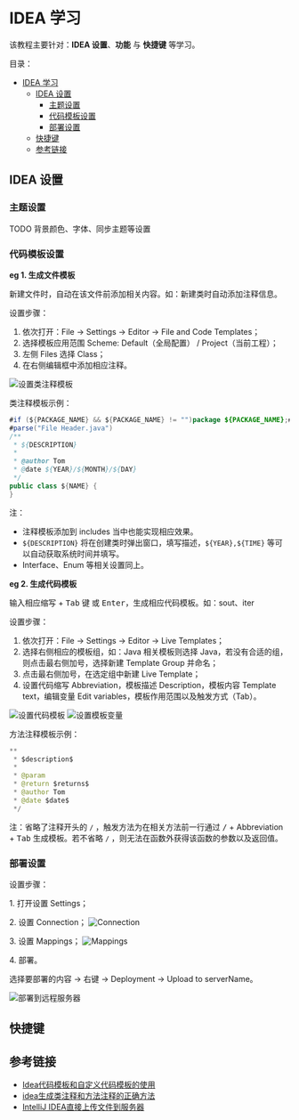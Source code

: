 # IDEA 学习

该教程主要针对：**IDEA 设置**、**功能** 与 **快捷键** 等学习。

目录：

- [IDEA 学习](#idea-学习)
  - [IDEA 设置](#idea-设置)
    - [主题设置](#主题设置)
    - [代码模板设置](#代码模板设置)
    - [部署设置](#部署设置)
  - [快捷键](#快捷键)
  - [参考链接](#参考链接)

## IDEA 设置

### 主题设置

TODO 背景颜色、字体、同步主题等设置

### 代码模板设置

**eg 1. 生成文件模板**

新建文件时，自动在该文件前添加相关内容。如：新建类时自动添加注释信息。

设置步骤：

1. 依次打开：File -> Settings -> Editor -> File and Code Templates；
2. 选择模板应用范围 Scheme: Default（全局配置） / Project（当前工程）；
3. 左侧 Files 选择 Class；
4. 在右侧编辑框中添加相应注释。

![设置类注释模板](https://yulan-img-work.oss-cn-beijing.aliyuncs.com/img/20220102145908.png)

类注释模板示例：

```java
#if (${PACKAGE_NAME} && ${PACKAGE_NAME} != "")package ${PACKAGE_NAME};#end
#parse("File Header.java")
/**
 * ${DESCRIPTION}
 *
 * @author Tom
 * @date ${YEAR}/${MONTH}/${DAY}
 */
public class ${NAME} {
}
```

注：

* 注释模板添加到 includes 当中也能实现相应效果。
* `${DESCRIPTION}` 将在创建类时弹出窗口，填写描述，`${YEAR},${TIME}` 等可以自动获取系统时间并填写。
* Interface、Enum 等相关设置同上。

**eg 2. 生成代码模板**

输入相应缩写 + <kbd>Tab</kbd> 键 或 <kbd>Enter</kbd>，生成相应代码模板。如：sout、iter

设置步骤：

1. 依次打开：File -> Settings -> Editor -> Live Templates；
2. 选择右侧相应的模板组，如：Java 相关模板则选择 Java，若没有合适的组，则点击最右侧加号，选择新建 Template Group 并命名；
3. 点击最右侧加号，在选定组中新建 Live Template；
4. 设置代码缩写 Abbreviation，模板描述 Description，模板内容 Template text，编辑变量 Edit variables，模板作用范围以及触发方式（Tab）。

![设置代码模板](https://yulan-img-work.oss-cn-beijing.aliyuncs.com/img/20220102145925.png)
![设置模板变量](https://yulan-img-work.oss-cn-beijing.aliyuncs.com/img/20220102145936.png)

方法注释模板示例：

```java
**
 * $description$
 *
 * @param 
 * @return $returns$
 * @author Tom
 * @date $date$
 */
```

注：省略了注释开头的 `/` ，触发方法为在相关方法前一行通过 <kbd>/</kbd> + Abbreviation + <kbd>Tab</kbd> 生成模板。若不省略 `/` ，则无法在函数外获得该函数的参数以及返回值。

### 部署设置

设置步骤：

1\. 打开设置 Settings；

2\. 设置 Connection；
![Connection](https://yulan-img-work.oss-cn-beijing.aliyuncs.com/img/20220102145952.png)

3\. 设置 Mappings；
![Mappings](https://yulan-img-work.oss-cn-beijing.aliyuncs.com/img/20220102150003.png)

4\. 部署。

选择要部署的内容 -> 右键 -> Deployment -> Upload to serverName。

![部署到远程服务器](https://yulan-img-work.oss-cn-beijing.aliyuncs.com/img/20220102150018.png)

## 快捷键

## 参考链接

* [Idea代码模板和自定义代码模板的使用](https://www.jianshu.com/p/fb34214f68ba)
* [idea生成类注释和方法注释的正确方法](https://blog.csdn.net/qq_34581118/article/details/78409782)
* [IntelliJ IDEA直接上传文件到服务器](https://blog.csdn.net/u010588262/article/details/72235842)

<!-- 1. 修改编辑区背景颜色
   1. settings -> Editor -> Color Scheme -> General -> Text -> Default text -> background R199 G237 B204
1. 设置快捷键
